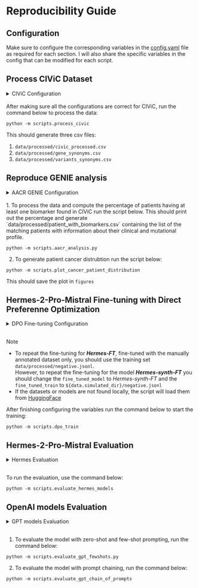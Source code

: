 # Reproducibility Guide

## Configuration

Make sure to configure the corresponding variables in the [config.yaml](conf/config.yaml) file as required for each section. I will also share the specific variables in the config that can be modified for each script.


## Process CIViC Dataset

<details>
<summary>CIViC Configuration</summary>

<pre>
<span style="color:purple;">civic:</span>
  <span style="color:purple;">raw_file:</span> ${data.raw_dir}/01-Dec-2023-VariantSummaries.tsv
  <span style="color:purple;">processed_file:</span> ${data.processed_dir}/civic_processed.csv
  <span style="color:purple;">variant_syn_file:</span> ${data.processed_dir}/variants_synonyms.csv
  <span style="color:purple;">gene_syn_file:</span> ${data.processed_dir}/gene_synonyms.csv
</pre>
</details>

<br>
After making sure all the configurations are correct for CIViC, run the command below to process the data:

```
python -m scripts.process_civic
```

This should generate three csv files: 
1. `data/processed/civic_processed.csv`
2. `data/processed/gene_synonyms.csv`
3. `data/processed/variants_synonyms.csv`


## Reproduce GENIE analysis

<details>
<summary>AACR GENIE Configuration</summary>

<pre>
<span style="color:purple;">aacr:</span>
  <span style="color:purple;">clinical_sample:</span> ${data.raw_dir}/aacr_genie/data_clinical_sample.txt
  <span style="color:purple;">data_mutations:</span> ${data.raw_dir}/aacr_genie/data_mutations_extended.txt
  <span style="color:purple;">data_cna:</span> ${data.raw_dir}/aacr_genie/data_CNA.txt
  <span style="color:purple;">data_sv:</span> ${data.raw_dir}/aacr_genie/data_sv.txt
</pre>
</details>

<br>
1. To process the data and compute the percentage of patients having at least one biomarker found in CIViC run the script below. This should print out the percentage and generate `data/processed/patient_with_biomarkers.csv` containing the list of the matching patients with information about their clinical and mutational profile.  

```
python -m scripts.aacr_analysis.py
```

2. To generate patient cancer distrubtion run the script below:

```
python -m scripts.plot_cancer_patient_distribution
```
This should save the plot in `figures`


## Hermes-2-Pro-Mistral Fine-tuning with Direct Preferenne Optimization

<details>
<summary>DPO Fine-tuning Configuration</summary>

<pre>
<span style="color:purple;">DPO_FT:</span>
  <span style="color:purple;">open_source_model:</span> NousResearch/Hermes-2-Pro-Mistral-7B
  <span style="color:purple;">fine_tuned_model:</span> Hermes-FT
  <span style="color:purple;">fine_tuning_train:</span> ${data.processed_dir}/negative.jsonl
  <span style="color:purple;">fine_tuning_test:</span> ${data.processed_dir}/ft_test.jsonl
  <span style="color:purple;">beta:</span> 0.1
  <span style="color:purple;">learning_rate:</span> 5e-5
  <span style="color:purple;">max_steps:</span> 200
  <span style="color:purple;">warmup_steps:</span> 100
  <span style="color:purple;">per_device_train_batch_size:</span> 1
  <span style="color:purple;">gradient_accumulation_steps:</span> 4
  <span style="color:purple;">logging_steps:</span> 1
  <span style="color:purple;">max_length:</span> 4800

<span style="color:purple;">LoRA:</span>
  <span style="color:purple;">r:</span> 2
  <span style="color:purple;">lora_alpha:</span> 4
  <span style="color:purple;">lora_dropout:</span> 0.05
  <span style="color:purple;">target_modules:</span> ['k_proj', 'gate_proj', 'v_proj', 'up_proj', 'q_proj', 'o_proj', 'down_proj'] 
</details>
</pre>

<br>

> [!NOTE]
> - To repeat the fine-tuning for <b><i>Hermes-FT</i></b>, fine-tuned with the manually annotated dataset only, you should use the training set `data/processed/negative.jsonl`.
<br> However, to repeat the fine-tuning for the model <b><i>Hermes-synth-FT</i></b> you should change the `fine_tuned_model` to <i>Hermes-synth-FT</i> and the `fine_tuned_train` to `${data.simulated_dir}/negative.jsonl`
> - If the datasets or models are not found locally, the script will load them from [HuggingFace](https://huggingface.co/nalkhou)

After finishing configuring the variables run the command below to start the training:

```
python -m scripts.dpo_train
```

## Hermes-2-Pro-Mistral Evaluation

<details> 
<summary>Hermes Evaluation</summary>

```
HERMES_EVAL:
  open_source_model: Hermes-FT
  test_set: ${data.processed_dir}/ft_test.jsonl
  open_source_eval_file: Fine_tune_a_Mistral_7b_model_with_DPO_zero-shot_zero-shot_loong_r_2_alpha_4.json # Changes depending on what we are evaluating!
```

You can choose to evaluate the open source model <i>Hermes-synth-FT</i> or even the base model <i>NousResearch/Hermes-2-Pro-Mistral-7B</i>


> [!NOTE]
> - If the datasets or models are not found locally, the script will load them from [HuggingFace](https://huggingface.co/nalkhou)

</details> 

<br>

To run the evaluation, use the command below:

```
python -m scripts.evaluate_hermes_models
```


## OpenAI models Evaluation

<details> 
<summary>GPT models Evaluation</summary>

```
GPT_EVAL:
  n_shot: 0
  model: gpt-3.5-turbo
  test_set: ${data.processed_dir}/ft_test.jsonl
  train_set: ${data.processed_dir}/ft_train.jsonl
  OUTPUT_PROMPTS:
    zero_shot: 0shot
    one_shot: 1shot
    two_shot: 2shot
    prompt_chain: 2CoP
  
PROMPT_FILES:
  gpt_zero_shot: prompts/zero-shot.json
  gpt_one_shot: prompts/one-shot.json
  gpt_two_shot: prompts/two-shot.json
  gpt_chain_one: prompts/chain_1.json
  gpt_chain_two: prompts/chain_2.json
```
<br>

You can configure which OpenAI model to use for evaluation and specify whether to use few-shot learning (with n_shot set to 0, 1 or 2). Select the desired n_shot, and the script will automatically use the corresponding prompt file.

> [!NOTE]
> If the datasets or models are not found locally, the script will load them from [HuggingFace](https://huggingface.co/nalkhou)

> [!IMPORTANT]
> - Ensure you set your `OPENAI_API_KEY` variable. For example, you can do this by running: export `OPENAI_API_KEY="your_api_key"`
</details> 

<br>

1. To evaluate the model with zero-shot and few-shot prompting, run the command below:
```
python -m scripts.evaluate_gpt_fewshots.py
```

2. To evaluate the model with prompt chaining, run the command below:

```
python -m scripts.evaluate_gpt_chain_of_prompts
```

